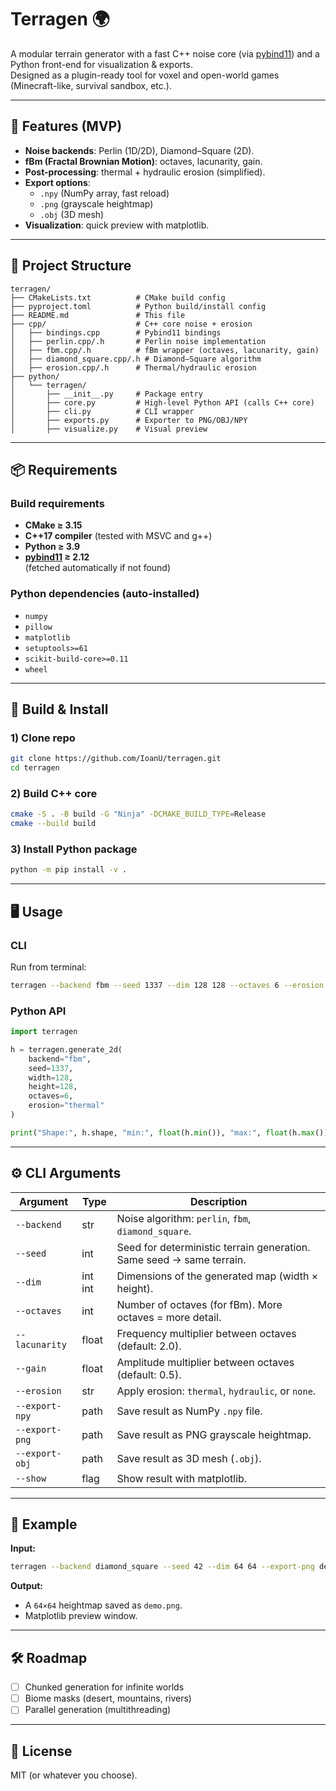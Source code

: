 # Terragen 🌍

A modular terrain generator with a fast C++ noise core (via [pybind11](https://github.com/pybind/pybind11)) and a Python front-end for visualization & exports.  
Designed as a plugin-ready tool for voxel and open-world games (Minecraft-like, survival sandbox, etc.).

---

## 🚀 Features (MVP)
- **Noise backends**: Perlin (1D/2D), Diamond–Square (2D).
- **fBm (Fractal Brownian Motion)**: octaves, lacunarity, gain.
- **Post-processing**: thermal + hydraulic erosion (simplified).
- **Export options**:
  - `.npy` (NumPy array, fast reload)
  - `.png` (grayscale heightmap)
  - `.obj` (3D mesh)
- **Visualization**: quick preview with matplotlib.

---

## 📂 Project Structure
```
terragen/
├── CMakeLists.txt          # CMake build config
├── pyproject.toml          # Python build/install config
├── README.md               # This file
├── cpp/                    # C++ core noise + erosion
│   ├── bindings.cpp        # Pybind11 bindings
│   ├── perlin.cpp/.h       # Perlin noise implementation
│   ├── fbm.cpp/.h          # fBm wrapper (octaves, lacunarity, gain)
│   ├── diamond_square.cpp/.h # Diamond–Square algorithm
│   ├── erosion.cpp/.h      # Thermal/hydraulic erosion
├── python/
│   └── terragen/
│       ├── __init__.py     # Package entry
│       ├── core.py         # High-level Python API (calls C++ core)
│       ├── cli.py          # CLI wrapper
│       ├── exports.py      # Exporter to PNG/OBJ/NPY
│       ├── visualize.py    # Visual preview
```

---

## 📦 Requirements

### Build requirements
- **CMake ≥ 3.15**
- **C++17 compiler** (tested with MSVC and g++)
- **Python ≥ 3.9**
- **[pybind11](https://github.com/pybind/pybind11) ≥ 2.12**  
  (fetched automatically if not found)

### Python dependencies (auto-installed)
- `numpy`
- `pillow`
- `matplotlib`
- `setuptools>=61`
- `scikit-build-core>=0.11`
- `wheel`

---

## 🔧 Build & Install

### 1) Clone repo
```bash
git clone https://github.com/IoanU/terragen.git
cd terragen
```

### 2) Build C++ core
```bash
cmake -S . -B build -G "Ninja" -DCMAKE_BUILD_TYPE=Release
cmake --build build
```

### 3) Install Python package
```bash
python -m pip install -v .
```

---

## 🖥️ Usage

### CLI
Run from terminal:
```bash
terragen --backend fbm --seed 1337 --dim 128 128 --octaves 6 --erosion thermal --export-png terrain.png --show
```

### Python API
```python
import terragen

h = terragen.generate_2d(
    backend="fbm",
    seed=1337,
    width=128,
    height=128,
    octaves=6,
    erosion="thermal"
)

print("Shape:", h.shape, "min:", float(h.min()), "max:", float(h.max()))
```

---

## ⚙️ CLI Arguments

| Argument           | Type      | Description |
|--------------------|-----------|-------------|
| `--backend`        | str       | Noise algorithm: `perlin`, `fbm`, `diamond_square`. |
| `--seed`           | int       | Seed for deterministic terrain generation. Same seed → same terrain. |
| `--dim`            | int int   | Dimensions of the generated map (width × height). |
| `--octaves`        | int       | Number of octaves (for fBm). More octaves = more detail. |
| `--lacunarity`     | float     | Frequency multiplier between octaves (default: 2.0). |
| `--gain`           | float     | Amplitude multiplier between octaves (default: 0.5). |
| `--erosion`        | str       | Apply erosion: `thermal`, `hydraulic`, or `none`. |
| `--export-npy`     | path      | Save result as NumPy `.npy` file. |
| `--export-png`     | path      | Save result as PNG grayscale heightmap. |
| `--export-obj`     | path      | Save result as 3D mesh (`.obj`). |
| `--show`           | flag      | Show result with matplotlib. |

---

## 📸 Example

**Input:**
```bash
terragen --backend diamond_square --seed 42 --dim 64 64 --export-png demo.png --show
```

**Output:**
- A `64×64` heightmap saved as `demo.png`.
- Matplotlib preview window.

---

## 🛠️ Roadmap
- [ ] Chunked generation for infinite worlds
- [ ] Biome masks (desert, mountains, rivers)
- [ ] Parallel generation (multithreading)

---

## 📜 License
MIT (or whatever you choose).
